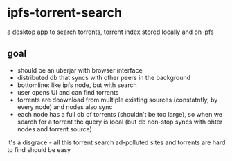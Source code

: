 # ipfs-torrent-search
a desktop app to search torrents, torrent index stored locally and on ipfs

## goal

- should be an uberjar with browser interface
- distributed db that syncs with other peers in the background
- bottomline: like ipfs node, but with search
- user opens UI and can find torrents
- torrents are doownload from multiple existing sources (constatntly, by every node) and nodes also sync
- each node has a full db of torrents (shouldn't be too large), so when we search for a torrent the query is local (but db non-stop syncs with ohter nodes and torrent source)

it's a disgrace - all this torrent search ad-polluted sites and torrents are hard to find
should be easy
